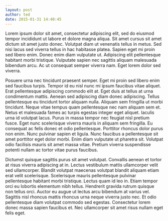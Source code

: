 ```yaml
---
layout: post
author: ted
date: 2015-01-31 14:40:45
---
```

Lorem ipsum dolor sit amet, consectetur adipiscing elit, sed do eiusmod tempor incididunt ut labore et dolore magna aliqua. Sit amet cursus sit amet dictum sit amet justo donec. Volutpat diam ut venenatis tellus in metus. Sed nisi lacus sed viverra tellus in hac habitasse platea. Sapien eget mi proin sed libero enim. Donec enim diam vulputate ut. Adipiscing elit pellentesque habitant morbi tristique. Vulputate sapien nec sagittis aliquam malesuada bibendum arcu. Ac ut consequat semper viverra nam. Eget lorem dolor sed viverra.

Posuere urna nec tincidunt praesent semper. Eget mi proin sed libero enim sed faucibus turpis. Tempor id eu nisl nunc mi ipsum faucibus vitae aliquet. Erat pellentesque adipiscing commodo elit at. Eget duis at tellus at urna condimentum mattis. Aenean sed adipiscing diam donec adipiscing. Tellus pellentesque eu tincidunt tortor aliquam nulla. Aliquam sem fringilla ut morbi tincidunt. Neque vitae tempus quam pellentesque nec nam aliquam sem et. Netus et malesuada fames ac turpis egestas integer eget aliquet. Iaculis urna id volutpat lacus. Purus in massa tempor nec feugiat nisl pretium fusce. Eget nunc scelerisque viverra mauris in aliquam sem fringilla. Eu consequat ac felis donec et odio pellentesque. Porttitor rhoncus dolor purus non enim. Nunc pulvinar sapien et ligula. Nunc faucibus a pellentesque sit amet porttitor eget dolor morbi. Enim diam vulputate ut pharetra sit. Volutpat odio facilisis mauris sit amet massa vitae. Pretium viverra suspendisse potenti nullam ac tortor vitae purus faucibus.

Dictumst quisque sagittis purus sit amet volutpat. Convallis aenean et tortor at risus viverra adipiscing at in. Lectus vestibulum mattis ullamcorper velit sed ullamcorper. Blandit volutpat maecenas volutpat blandit aliquam etiam erat velit scelerisque. Scelerisque mauris pellentesque pulvinar pellentesque habitant morbi tristique. Lectus quam id leo in. Etiam tempor orci eu lobortis elementum nibh tellus. Hendrerit gravida rutrum quisque non tellus orci. Auctor eu augue ut lectus arcu bibendum at varius vel. Sagittis nisl rhoncus mattis rhoncus urna neque viverra justo nec. Et odio pellentesque diam volutpat commodo sed egestas. Consectetur lorem donec massa sapien faucibus et. Nec ullamcorper sit amet risus nullam eget felis eget.